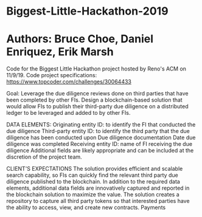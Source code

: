# Biggest-Little-Hackathon-2019
# Authors: Bruce Choe, Daniel Enriquez, Erik Marsh

Code for the Biggest Little Hackathon project hosted by Reno's ACM on 11/9/19.
Code project specifications: https://www.topcoder.com/challenges/30064433

Goal: Leverage the due diligence reviews done on third parties that have been completed by other FIs. Design a blockchain-based solution that would allow FIs to publish their third-party due diligence on a distributed ledger to be leveraged and added to by other FIs.

DATA ELEMENTS:
Originating entity ID: to identify the FI that conducted the due diligence
Third-party entity ID: to identify the third party that the due diligence has been conducted upon
Due diligence documentation
Date due diligence was completed
Receiving entity ID: name of FI receiving the due diligence
Additional fields are likely appropriate and can be included at the discretion of the project team.

CLIENT'S EXPECTATIONS
The solution provides efficient and scalable search capability, so FIs can quickly find the relevant third party due diligence published to the blockchain.
In addition to the required data elements, additional data fields are innovatively captured and reported in the blockchain solution to maximize the value.
The solution creates a repository to capture all third party tokens so that interested parties have the ability to access, view, and create new contracts.
Payments 
